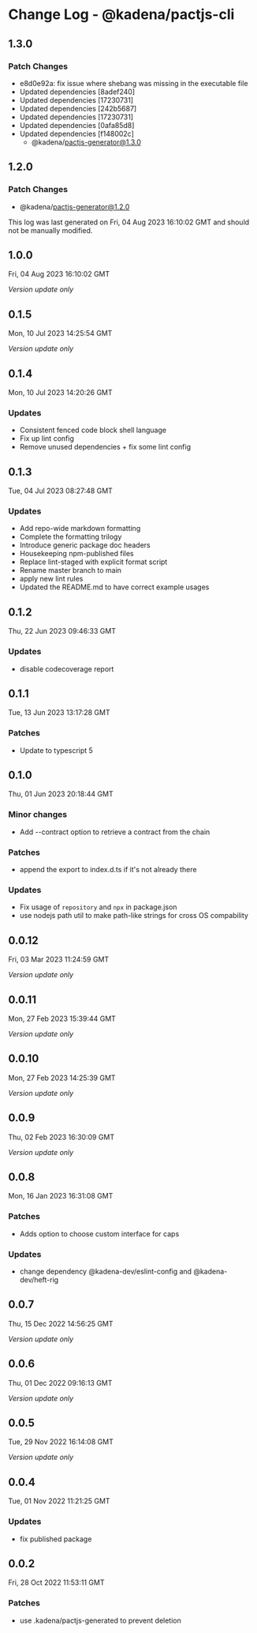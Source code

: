 # Change Log - @kadena/pactjs-cli

## 1.3.0

### Patch Changes

- e8d0e92a: fix issue where shebang was missing in the executable file
- Updated dependencies [8adef240]
- Updated dependencies [17230731]
- Updated dependencies [242b5687]
- Updated dependencies [17230731]
- Updated dependencies [0afa85d8]
- Updated dependencies [f148002c]
  - @kadena/pactjs-generator@1.3.0

## 1.2.0

### Patch Changes

- @kadena/pactjs-generator@1.2.0

This log was last generated on Fri, 04 Aug 2023 16:10:02 GMT and should not be
manually modified.

## 1.0.0

Fri, 04 Aug 2023 16:10:02 GMT

_Version update only_

## 0.1.5

Mon, 10 Jul 2023 14:25:54 GMT

_Version update only_

## 0.1.4

Mon, 10 Jul 2023 14:20:26 GMT

### Updates

- Consistent fenced code block shell language
- Fix up lint config
- Remove unused dependencies + fix some lint config

## 0.1.3

Tue, 04 Jul 2023 08:27:48 GMT

### Updates

- Add repo-wide markdown formatting
- Complete the formatting trilogy
- Introduce generic package doc headers
- Housekeeping npm-published files
- Replace lint-staged with explicit format script
- Rename master branch to main
- apply new lint rules
- Updated the README.md to have correct example usages

## 0.1.2

Thu, 22 Jun 2023 09:46:33 GMT

### Updates

- disable codecoverage report

## 0.1.1

Tue, 13 Jun 2023 13:17:28 GMT

### Patches

- Update to typescript 5

## 0.1.0

Thu, 01 Jun 2023 20:18:44 GMT

### Minor changes

- Add --contract option to retrieve a contract from the chain

### Patches

- append the export to index.d.ts if it's not already there

### Updates

- Fix usage of `repository` and `npx` in package.json
- use nodejs path util to make path-like strings for cross OS compability

## 0.0.12

Fri, 03 Mar 2023 11:24:59 GMT

_Version update only_

## 0.0.11

Mon, 27 Feb 2023 15:39:44 GMT

_Version update only_

## 0.0.10

Mon, 27 Feb 2023 14:25:39 GMT

_Version update only_

## 0.0.9

Thu, 02 Feb 2023 16:30:09 GMT

_Version update only_

## 0.0.8

Mon, 16 Jan 2023 16:31:08 GMT

### Patches

- Adds option to choose custom interface for caps

### Updates

- change dependency @kadena-dev/eslint-config and @kadena-dev/heft-rig

## 0.0.7

Thu, 15 Dec 2022 14:56:25 GMT

_Version update only_

## 0.0.6

Thu, 01 Dec 2022 09:16:13 GMT

_Version update only_

## 0.0.5

Tue, 29 Nov 2022 16:14:08 GMT

_Version update only_

## 0.0.4

Tue, 01 Nov 2022 11:21:25 GMT

### Updates

- fix published package

## 0.0.2

Fri, 28 Oct 2022 11:53:11 GMT

### Patches

- use .kadena/pactjs-generated to prevent deletion
